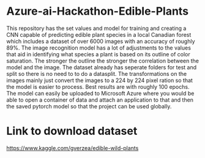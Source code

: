# Azure-ai-Hackathon-Edible-Plants
This repository has the set values and model for training and creating a CNN capable of predicting edible plant species in a local Canadian forest
which includes a dataset of over 6000 images with an accuracy of roughly 89%. The image recognition model has a lot of adjustments to the values that aid in identifying what species a plant is based on its outline of color saturation. The stronger the outline the stronger the correlation between the model and the image. The dataset already has seperate folders for test and split so there is no need to to do a datasplit. The transformations on the images mainly just convert the images to a 224 by 224 pixel ration so that the model is easier to process. Best results are with roughly 100 epochs. The model can easily be uploaded to Microsoft Azure where you would be able to open a container of data and attach an application to that and then the saved pytorch model so that the project can be used globally.

# Link to download dataset
https://www.kaggle.com/gverzea/edible-wild-plants
